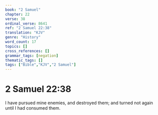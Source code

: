 ```yaml
---
book: "2 Samuel"
chapter: 22
verse: 38
ordinal_verse: 8641
ref: "2 Samuel 22:38"
translation: "KJV"
genre: "History"
word_count: 17
topics: []
cross_references: []
grammar_tags: [negation]
thematic_tags: []
tags: ["Bible","KJV","2 Samuel"]
---
```


# 2 Samuel 22:38

I have pursued mine enemies, and destroyed them; and turned not again until I had consumed them.

